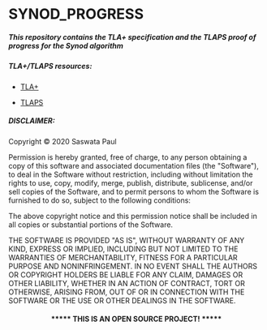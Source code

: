# SYNOD_PROGRESS 

##### This repository contains the TLA+ specification and the TLAPS proof of progress for the Synod algorithm

##### TLA+/TLAPS resources:
* [TLA+](https://lamport.azurewebsites.net/tla/tla.html)

* [TLAPS](https://tla.msr-inria.inria.fr/tlaps/content/Home.html) 

##### DISCLAIMER: 
Copyright &copy; 2020 Saswata Paul

Permission is hereby granted, free of charge, to any person obtaining a copy
of this software and associated documentation files (the "Software"), to deal
in the Software without restriction, including without limitation the rights
to use, copy, modify, merge, publish, distribute, sublicense, and/or sell
copies of the Software, and to permit persons to whom the Software is
furnished to do so, subject to the following conditions:

The above copyright notice and this permission notice shall be included in all
copies or substantial portions of the Software.

THE SOFTWARE IS PROVIDED "AS IS", WITHOUT WARRANTY OF ANY KIND, EXPRESS OR
IMPLIED, INCLUDING BUT NOT LIMITED TO THE WARRANTIES OF MERCHANTABILITY,
FITNESS FOR A PARTICULAR PURPOSE AND NONINFRINGEMENT. IN NO EVENT SHALL THE
AUTHORS OR COPYRIGHT HOLDERS BE LIABLE FOR ANY CLAIM, DAMAGES OR OTHER
LIABILITY, WHETHER IN AN ACTION OF CONTRACT, TORT OR OTHERWISE, ARISING FROM,
OUT OF OR IN CONNECTION WITH THE SOFTWARE OR THE USE OR OTHER DEALINGS IN THE
SOFTWARE.
#### <p align="middle">***** THIS IS AN OPEN SOURCE PROJECT! *****</p>

